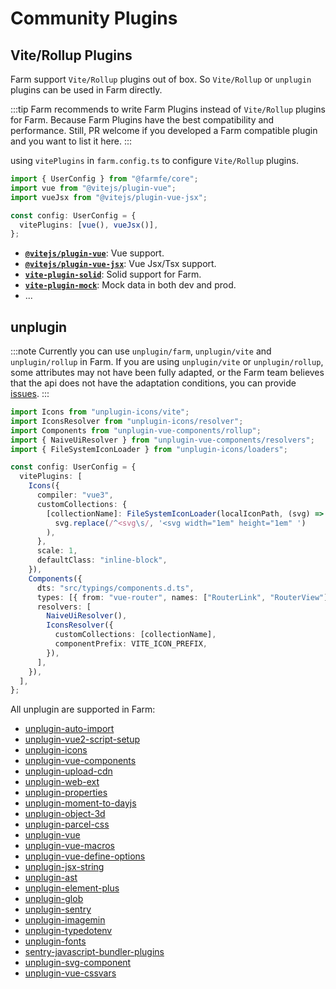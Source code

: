 # Community Plugins

## Vite/Rollup Plugins

Farm support `Vite/Rollup` plugins out of box. So `Vite/Rollup` or `unplugin` plugins can be used in Farm directly.

:::tip
Farm recommends to write Farm Plugins instead of `Vite/Rollup` plugins for Farm. Because Farm Plugins have the best compatibility and performance. Still, PR welcome if you developed a Farm compatible plugin and you want to list it here.
:::

using `vitePlugins` in `farm.config.ts` to configure `Vite/Rollup` plugins.

```ts
import { UserConfig } from "@farmfe/core";
import vue from "@vitejs/plugin-vue";
import vueJsx from "@vitejs/plugin-vue-jsx";

const config: UserConfig = {
  vitePlugins: [vue(), vueJsx()],
};
```

- **[`@vitejs/plugin-vue`](https://github.com/vitejs/vite-plugin-vue/blob/main/packages/plugin-vue/README.md)**: Vue support.
- **[`@vitejs/plugin-vue-jsx`](https://github.com/vitejs/vite-plugin-vue/tree/main/packages/plugin-vue-jsx)**: Vue Jsx/Tsx support.
- **[`vite-plugin-solid`](https://www.npmjs.com/package/vite-plugin-solid)**: Solid support for Farm.
- **[`vite-plugin-mock`](https://www.npmjs.com/package/vite-plugin-mock)**: Mock data in both dev and prod.
- ...

## unplugin

:::note
Currently you can use `unplugin/farm`, `unplugin/vite` and `unplugin/rollup` in Farm. If you are using `unplugin/vite` or `unplugin/rollup`, some attributes may not have been fully adapted, or the Farm team believes that the api does not have the adaptation conditions, you can provide [issues](https://github.com/farm-fe/farm/issues/new/choose).
:::

```ts
import Icons from "unplugin-icons/vite";
import IconsResolver from "unplugin-icons/resolver";
import Components from "unplugin-vue-components/rollup";
import { NaiveUiResolver } from "unplugin-vue-components/resolvers";
import { FileSystemIconLoader } from "unplugin-icons/loaders";

const config: UserConfig = {
  vitePlugins: [
    Icons({
      compiler: "vue3",
      customCollections: {
        [collectionName]: FileSystemIconLoader(localIconPath, (svg) =>
          svg.replace(/^<svg\s/, '<svg width="1em" height="1em" ')
        ),
      },
      scale: 1,
      defaultClass: "inline-block",
    }),
    Components({
      dts: "src/typings/components.d.ts",
      types: [{ from: "vue-router", names: ["RouterLink", "RouterView"] }],
      resolvers: [
        NaiveUiResolver(),
        IconsResolver({
          customCollections: [collectionName],
          componentPrefix: VITE_ICON_PREFIX,
        }),
      ],
    }),
  ],
};
```

All unplugin are supported in Farm:

- [unplugin-auto-import](https://github.com/antfu/unplugin-auto-import)
- [unplugin-vue2-script-setup](https://github.com/antfu/unplugin-vue2-script-setup)
- [unplugin-icons](https://github.com/antfu/unplugin-icons)
- [unplugin-vue-components](https://github.com/antfu/unplugin-vue-components)
- [unplugin-upload-cdn](https://github.com/zenotsai/unplugin-upload-cdn)
- [unplugin-web-ext](https://github.com/jwr12135/unplugin-web-ext)
- [unplugin-properties](https://github.com/pd4d10/unplugin-properties)
- [unplugin-moment-to-dayjs](https://github.com/1247748612/unplugin-moment-to-dayjs)
- [unplugin-object-3d](https://github.com/m0ksem/unplugin-object-3d)
- [unplugin-parcel-css](https://github.com/ssssota/unplugin-parcel-css)
- [unplugin-vue](https://github.com/sxzz/unplugin-vue)
- [unplugin-vue-macros](https://github.com/sxzz/unplugin-vue-macros)
- [unplugin-vue-define-options](https://github.com/sxzz/unplugin-vue-macros/tree/main/packages/define-options)
- [unplugin-jsx-string](https://github.com/sxzz/unplugin-jsx-string)
- [unplugin-ast](https://github.com/sxzz/unplugin-ast)
- [unplugin-element-plus](https://github.com/element-plus/unplugin-element-plus)
- [unplugin-glob](https://github.com/sxzz/unplugin-glob)
- [unplugin-sentry](https://github.com/kricsleo/unplugin-sentry)
- [unplugin-imagemin](https://github.com/ErKeLost/unplugin-imagemin)
- [unplugin-typedotenv](https://github.com/ssssota/typedotenv)
- [unplugin-fonts](https://github.com/cssninjaStudio/unplugin-fonts)
- [sentry-javascript-bundler-plugins](https://github.com/getsentry/sentry-javascript-bundler-plugins)
- [unplugin-svg-component](https://github.com/Jevon617/unplugin-svg-component)
- [unplugin-vue-cssvars](https://github.com/baiwusanyu-c/unplugin-vue-cssvars)
